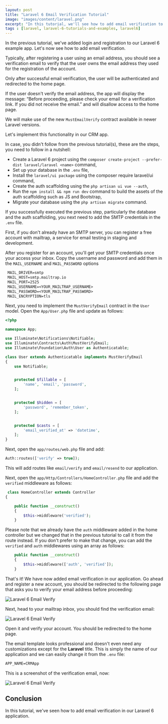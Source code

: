 ```yaml
---
layout: post
title: "Laravel 6 Email Verification Tutorial"
image: "images/content/laravel.png"
excerpt: "In this tutorial, we'll see how to add email verification to our Laravel 6 application using the MustEmailVerify contract" 
tags : [laravel, laravel-6-tutorials-and-examples, laravel6] 
---
```


In the previous tutorial, we've added login and registration to our Laravel 6 example app. Let's now see how to add email verification.

Typically, after registering a user using an email address, you should see a verification email to verify that the user owns the email address they used for the registration of the account. 

Only after successful email verification, the user will be authenticated and redirected to the home page.  

If the user doesn't verify the email address, the app will display the message: “Before proceeding, please check your email for a verification link. If you did not receive the email.” and will disallow access to the home page.

We will make use of the new `MustEmailVerify` contract available in newer Laravel versions.

Let's implement this functionality in our CRM app.



In case, you didn't follow from the previous tutorial(s), these are the steps, you need to follow in a nutshell:

- Create a Laravel 6 project using the `composer create-project --prefer-dist laravel/laravel <name>` command,
- Set up your database in the `.env` file,
- Install the `laravel/ui package` using the composer require laravel/ui command,
- Create the auth scaffolding using the `php artisan ui vue --auth`,
- Run the `npm install && npm run dev` command to build the assets of the auth scaffolding such as JS and Bootstrap,
- Migrate your database using the `php artisan migrate` command.


If you successfully executed the previous step, particularly the database and the auth scaffolding, you next need to add the SMTP credentials in the `.env` file. 

First, if you don't already have an SMTP server, you can register a free account with mailtrap, a service for email testing in staging and development.

After you register for an account, you'll get your SMTP credentials once your access your inbox. Copy the username and password and add them in the `MAIL_USERNAME` and `MAIL_PASSWORD` options 


```txt
 MAIL_DRIVER=smtp  
 MAIL_HOST=smtp.mailtrap.io  
 MAIL_PORT=2525  
 MAIL_USERNAME=<YOUR_MAILTRAP_USERNAME>  
 MAIL_PASSWORD=<YOUR_MAILTRAP_PASSWORD>  
 MAIL_ENCRYPTION=tls
```

Next,  you need to implement the `MustVerifyEmail` contract in the `User` model. Open the `App/User.php` file and update as follows:

```php
<?php

namespace App;

use Illuminate\Notifications\Notifiable;
use Illuminate\Contracts\Auth\MustVerifyEmail;
use Illuminate\Foundation\Auth\User as Authenticatable;

class User extends Authenticatable implements MustVerifyEmail
{
    use Notifiable;


    protected $fillable = [
        'name', 'email', 'password',
    ];


    protected $hidden = [
        'password', 'remember_token',
    ];


    protected $casts = [
        'email_verified_at' => 'datetime',
    ];
}

```

Next, open the `app/routes/web.php` file and add:

```php
Auth::routes(['verify' => true]);
```

This will add routes like `email/verify` and `email/resend` to our application.

Next, open the `app/Http/Controllers/HomeController.php` file and add the `verified` middleware as follows:
 
```php
 class HomeController extends Controller
{

    public function __construct()
    {
        $this->middleware('verified');
    }
```

Please note that we already have the `auth` middleware added in the home controller but we changed that in the previous tutorial to call it from the route instead. If you don't prefer to make that change, you can add the `verified` and `auth` middlewares using an array as follows:  

```php
    public function __construct()
    {
        $this->middleware(['auth', 'verified']);
    }
```

That's it! We have now added email verification in our application. Go ahead and register a new account, you should be redirected to the following page that asks you to verify your email address before proceeding:

![Laravel 6 Email Verify](https://www.diigo.com/file/image/rscqpoqzocbrrbqrozdsebedqo/Laravel+6+Email+Verification.jpg)

Next, head to your mailtrap inbox, you should find the verification email:

![Laravel 6 Email Verify](https://www.diigo.com/file/image/rscqpoqzocbrrcsrqzdsebeeeb/Laravel+6+Verification+Email.jpg)
 
 Open it and verify your account. You should be redirected to the home page.   

The email template looks professional and doesn't even need any customizations except for the **Laravel** title. This is simply the name of our application and we can easily change it from the `.env` file:

```txt
APP_NAME=CRMApp
```

This is a screenshot of the verification email, now:
 
![Laravel 6 Email Verify](https://www.diigo.com/file/image/rscqpoqzocbrrebobzdsebeooe/Laravel+6+Verify.jpg)

## Conclusion

In this tutorial, we've seen how to add email verification in our Laravel 6 application.   